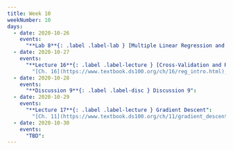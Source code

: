 ```yaml
---
title: Week 10
weekNumber: 10
days:
  - date: 2020-10-26
    events:
      "**Lab 8**{: .label .label-lab } [Multiple Linear Regression and Feature Engineering](http://data100.datahub.berkeley.edu/hub/user-redirect/git-sync?repo=https://github.com/DS-100/fa20&subPath=lab/lab08) (due Oct. 26)":
  - date: 2020-10-27
    events:
      "**Lecture 16**{: .label .label-lecture } [Cross-Validation and Regularization](lecture/lec16)":
        "[Ch. 16](https://www.textbook.ds100.org/ch/16/reg_intro.html), [Ch. 15.3](https://www.textbook.ds100.org/ch/15/bias_cv.html)"
  - date: 2020-10-28
    events:
      "**Discussion 9**{: .label .label-disc } Discussion 9":
  - date: 2020-10-29
    events:
      "**Lecture 17**{: .label .label-lecture } Gradient Descent":
        "[Ch. 11](https://www.textbook.ds100.org/ch/11/gradient_descent.html)"
  - date: 2020-10-30
    events:
      "TBD":
---
```

